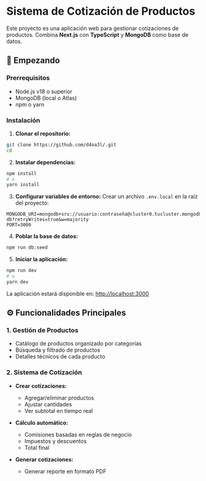 # Sistema de Cotización de Productos

Este proyecto es una aplicación web para gestionar cotizaciones de productos. Combina **Next.js** con **TypeScript** y **MongoDB** como base de datos.

## 🚀 Empezando

### Prerrequisitos

- Node.js v18 o superior
- MongoDB (local o Atlas)
- npm o yarn

### Instalación

1. **Clonar el repositorio:**
  ```bash
  git clone https://github.com/d4na3l/.git
  cd 
  ```

2. **Instalar dependencias:**
  ```bash
  npm install
  # o
  yarn install
  ```

3. **Configurar variables de entorno:**
  Crear un archivo `.env.local` en la raíz del proyecto:
  ```env
  MONGODB_URI=mongodb+srv://usuario:contraseña@cluster0.tucluster.mongodb.net/nombre-db?retryWrites=true&w=majority
  PORT=3000
  ```

4. **Poblar la base de datos:**
  ```bash
  npm run db:seed
  ```

5. **Iniciar la aplicación:**
  ```bash
  npm run dev
  # o
  yarn dev
  ```

La aplicación estará disponible en: [http://localhost:3000](http://localhost:3000)


## ⚙️ Funcionalidades Principales

### 1. Gestión de Productos

- Catálogo de productos organizado por categorías
- Búsqueda y filtrado de productos
- Detalles técnicos de cada producto

### 2. Sistema de Cotización

- **Crear cotizaciones:**
  - Agregar/eliminar productos
  - Ajustar cantidades
  - Ver subtotal en tiempo real

- **Cálculo automático:**
  - Comisiones basadas en reglas de negocio
  - Impuestos y descuentos
  - Total final

- **Generar cotizaciones:**
  - Generar reporte en formato PDF